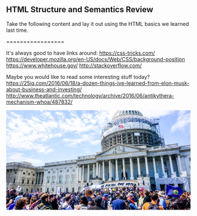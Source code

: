 ## HTML Structure and Semantics Review

Take the following content and lay it out using the HTML basics we learned last time.

=================

It's always good to have links around:
https://css-tricks.com/
https://developer.mozilla.org/en-US/docs/Web/CSS/background-position
https://www.whitehouse.gov/
http://stackoverflow.com/

Maybe you would like to read some interesting stuff today?
https://25iq.com/2016/06/18/a-dozen-things-ive-learned-from-elon-musk-about-business-and-investing/
http://www.theatlantic.com/technology/archive/2016/06/antikythera-mechanism-whoa/487832/

![Political Rally](rally.jpg)
